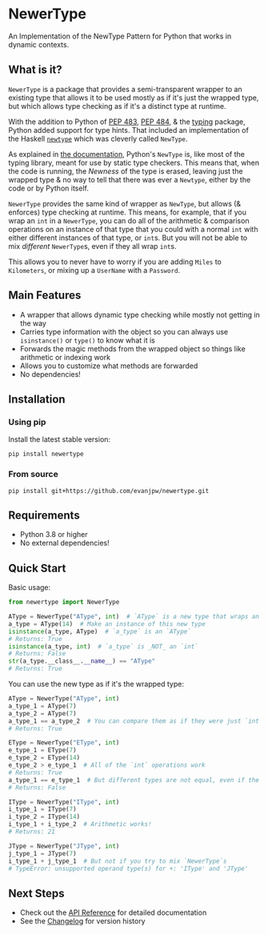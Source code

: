 # NewerType

An Implementation of the NewType Pattern for Python that works in dynamic contexts.

## What is it?

`NewerType` is a package that provides a semi-transparent wrapper to an existing type that allows it to be used mostly as if it's just the wrapped type, but which allows type checking as if it's a distinct type at runtime.

With the addition to Python of [PEP 483](https://peps.python.org/pep-0483/), [PEP 484](https://peps.python.org/pep-0484/), & the [typing](https://docs.python.org/3/library/typing.html#module-typing) package, Python added support for type hints. That included an implementation of the Haskell [`newtype`](https://wiki.haskell.org/Newtype) which was cleverly called `NewType`.

As explained in [the documentation](https://docs.python.org/3/library/typing.html#typing.NewType), Python's `NewType` is, like most of the typing library, meant for use by static type checkers. This means that, when the code is running, the _Newness_ of the type is erased, leaving just the wrapped type & no way to tell that there was ever a `Newtype`, either by the code or by Python itself.

`NewerType` provides the same kind of wrapper as `NewType`, but allows (& enforces) type checking at runtime. This means, for example, that if you wrap an `int` in a `NewerType`, you can do all of the arithmetic & comparison operations on an instance of that type that you could with a normal `int` with either different instances of that type, or `int`s. But you will not be able to mix _different_ `NewerType`s, even if they all wrap `int`s.

This allows you to never have to worry if you are adding `Miles` to `Kilometers`, or mixing up a `UserName` with a `Password`.

## Main Features

* A wrapper that allows dynamic type checking while mostly not getting in the way
* Carries type information with the object so you can always use `isinstance()` or `type()` to know what it is
* Forwards the magic methods from the wrapped object so things like arithmetic or indexing work
* Allows you to customize what methods are forwarded
* No dependencies!

## Installation

### Using pip

Install the latest stable version:
```shell
pip install newertype
```

### From source

```shell
pip install git+https://github.com/evanjpw/newertype.git
```

## Requirements

- Python 3.8 or higher
- No external dependencies!

## Quick Start

Basic usage:

```python
from newertype import NewerType

AType = NewerType("AType", int)  # `AType` is a new type that wraps an int
a_type = AType(14)  # Make an instance of this new type
isinstance(a_type, AType)  # `a_type` is an `AType`
# Returns: True
isinstance(a_type, int)  # `a_type` is _NOT_ an `int`
# Returns: False
str(a_type.__class__.__name__) == "AType"
# Returns: True
```

You can use the new type as if it's the wrapped type:

```python
AType = NewerType("AType", int)
a_type_1 = AType(7)
a_type_2 = AType(7)
a_type_1 == a_type_2  # You can compare them as if they were just `int`s
# Returns: True

EType = NewerType("EType", int)
e_type_1 = EType(7)
e_type_2 = EType(14)
e_type_2 > e_type_1  # All of the `int` operations work
# Returns: True
a_type_1 == e_type_1  # But different types are not equal, even if the wrapped value is
# Returns: False

IType = NewerType("IType", int)
i_type_1 = IType(7)
i_type_2 = IType(14)
i_type_1 + i_type_2  # Arithmetic works!
# Returns: 21

JType = NewerType("JType", int)
j_type_1 = JType(7)
i_type_1 + j_type_1  # But not if you try to mix `NewerType`s
# TypeError: unsupported operand type(s) for +: 'IType' and 'JType'
```

## Next Steps

- Check out the [API Reference](api.md) for detailed documentation
- See the [Changelog](https://github.com/evanjpw/newertype/blob/main/CHANGELOG.md) for version history
